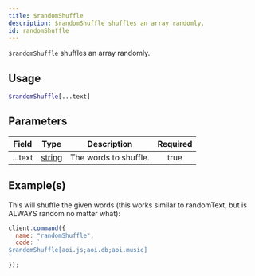 ```yaml
---
title: $randomShuffle
description: $randomShuffle shuffles an array randomly.
id: randomShuffle
---
```


`$randomShuffle` shuffles an array randomly.

## Usage

```php
$randomShuffle[...text]
```

## Parameters

| Field   | Type                                                                                              | Description           | Required |
| ------- | ------------------------------------------------------------------------------------------------- | --------------------- | :------: |
| ...text | [string](https://developer.mozilla.org/en-US/docs/Web/JavaScript/Reference/Global_Objects/String) | The words to shuffle. |   true   |

## Example(s)

This will shuffle the given words (this works similar to randomText, but is ALWAYS random no matter what):

```js
client.command({
  name: "randomShuffle",
  code: `
$randomShuffle[aoi.js;aoi.db;aoi.music]
`
});
```
